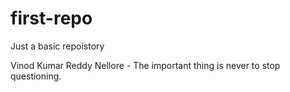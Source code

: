 # first-repo
Just a basic repoistory

Vinod Kumar Reddy Nellore - The important thing is never to stop questioning.
